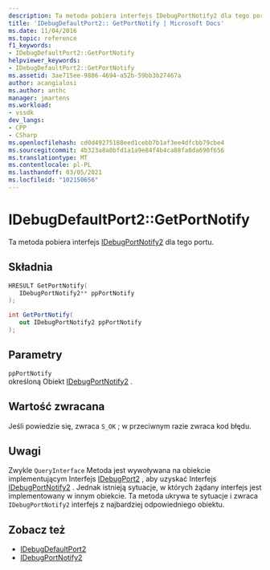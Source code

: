 ```yaml
---
description: Ta metoda pobiera interfejs IDebugPortNotify2 dla tego portu.
title: 'IDebugDefaultPort2:: GetPortNotify | Microsoft Docs'
ms.date: 11/04/2016
ms.topic: reference
f1_keywords:
- IDebugDefaultPort2::GetPortNotify
helpviewer_keywords:
- IDebugDefaultPort2::GetPortNotify
ms.assetid: 3ae715ee-9886-4694-a52b-59bb3b27467a
author: acangialosi
ms.author: anthc
manager: jmartens
ms.workload:
- vssdk
dev_langs:
- CPP
- CSharp
ms.openlocfilehash: cd0d49275188eed1cebb7b1af3ee4dfcbb79cbe4
ms.sourcegitcommit: 4b323a8a8bfd1a1a9e84f4b4ca88fa8da690f656
ms.translationtype: MT
ms.contentlocale: pl-PL
ms.lasthandoff: 03/05/2021
ms.locfileid: "102150656"
---
```

# <a name="idebugdefaultport2getportnotify"></a>IDebugDefaultPort2::GetPortNotify
Ta metoda pobiera interfejs [IDebugPortNotify2](../../../extensibility/debugger/reference/idebugportnotify2.md) dla tego portu.

## <a name="syntax"></a>Składnia

```cpp
HRESULT GetPortNotify(
   IDebugPortNotify2** ppPortNotify
);
```

```csharp
int GetPortNotify(
   out IDebugPortNotify2 ppPortNotify
);
```

## <a name="parameters"></a>Parametry
`ppPortNotify`\
określoną Obiekt [IDebugPortNotify2](../../../extensibility/debugger/reference/idebugportnotify2.md) .

## <a name="return-value"></a>Wartość zwracana
 Jeśli powiedzie się, zwraca `S_OK` ; w przeciwnym razie zwraca kod błędu.

## <a name="remarks"></a>Uwagi
 Zwykle `QueryInterface` Metoda jest wywoływana na obiekcie implementującym Interfejs [IDebugPort2](../../../extensibility/debugger/reference/idebugport2.md) , aby uzyskać Interfejs [IDebugPortNotify2](../../../extensibility/debugger/reference/idebugportnotify2.md) . Jednak istnieją sytuacje, w których żądany interfejs jest implementowany w innym obiekcie. Ta metoda ukrywa te sytuacje i zwraca `IDebugPortNotify2` interfejs z najbardziej odpowiedniego obiektu.

## <a name="see-also"></a>Zobacz też
- [IDebugDefaultPort2](../../../extensibility/debugger/reference/idebugdefaultport2.md)
- [IDebugPortNotify2](../../../extensibility/debugger/reference/idebugportnotify2.md)
